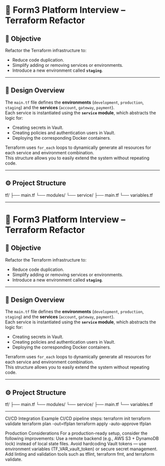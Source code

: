 # 🚀 Form3 Platform Interview – Terraform Refactor

## 🎯 Objective

Refactor the Terraform infrastructure to:
- Reduce code duplication.
- Simplify adding or removing services or environments.
- Introduce a new environment called **`staging`**.

---

## 🧩 Design Overview

The `main.tf` file defines the **environments** (`development`, `production`, `staging`) and the **services** (`account`, `gateway`, `payment`).  
Each service is instantiated using the **`service` module**, which abstracts the logic for:

- Creating secrets in Vault.  
- Creating policies and authentication users in Vault.  
- Deploying the corresponding Docker containers.

Terraform uses `for_each` loops to dynamically generate all resources for each service and environment combination.  
This structure allows you to easily extend the system without repeating code.

---

## ⚙️ Project Structure

tf/
├── main.tf
└── modules/
└── service/
    ├── main.tf
    └── variables.tf

---

# 🚀 Form3 Platform Interview – Terraform Refactor

## 🎯 Objective

Refactor the Terraform infrastructure to:
- Reduce code duplication.
- Simplify adding or removing services or environments.
- Introduce a new environment called **`staging`**.

---

## 🧩 Design Overview

The `main.tf` file defines the **environments** (`development`, `production`, `staging`) and the **services** (`account`, `gateway`, `payment`).  
Each service is instantiated using the **`service` module**, which abstracts the logic for:

- Creating secrets in Vault.  
- Creating policies and authentication users in Vault.  
- Deploying the corresponding Docker containers.

Terraform uses `for_each` loops to dynamically generate all resources for each service and environment combination.  
This structure allows you to easily extend the system without repeating code.

---

## ⚙️ Project Structure

tf/
├── main.tf
└── modules/
└── service/
├── main.tf
└── variables.tf

---

CI/CD Integration
Example CI/CD pipeline steps:
terraform init
terraform validate
terraform plan -out=tfplan
terraform apply -auto-approve tfplan


Production Considerations
For a production-ready setup, consider the following improvements:
Use a remote backend (e.g., AWS S3 + DynamoDB lock) instead of local state files.
Avoid hardcoding Vault tokens — use environment variables (TF_VAR_vault_token) or secure secret management.
Add linting and validation tools such as tflint, terraform fmt, and terraform validate.

